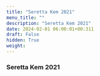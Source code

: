 ```yaml
---
title: "Seretta Kem 2021"
menu_title: ""
description: "Seretta Kem 2021"
date: 2024-02-01 06:00:01+00:311
draft: False
hidden: True
weight:
---
```

### Seretta Kem 2021


